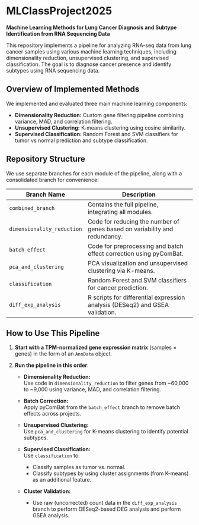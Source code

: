 # MLClassProject2025

**Machine Learning Methods for Lung Cancer Diagnosis and Subtype Identification from RNA Sequencing Data**

This repository implements a pipeline for analyzing RNA-seq data from lung cancer samples using various machine learning techniques, including dimensionality reduction, unsupervised clustering, and supervised classification. The goal is to diagnose cancer presence and identify subtypes using RNA sequencing data.

## Overview of Implemented Methods

We implemented and evaluated three main machine learning components:

- **Dimensionality Reduction:** Custom gene filtering pipeline combining variance, MAD, and correlation filtering.
- **Unsupervised Clustering:** K-means clustering using cosine similarity.
- **Supervised Classification:** Random Forest and SVM classifiers for tumor vs normal prediction and subtype classification.

## Repository Structure

We use separate branches for each module of the pipeline, along with a consolidated branch for convenience:

| Branch Name              | Description                                                |
|--------------------------|------------------------------------------------------------|
| `combined_branch`        | Contains the full pipeline, integrating all modules.       |
| `dimensionality_reduction` | Code for reducing the number of genes based on variability and redundancy. |
| `batch_effect`           | Code for preprocessing and batch effect correction using pyComBat. |
| `pca_and_clustering`     | PCA visualization and unsupervised clustering via K-means. |
| `classification`         | Random Forest and SVM classifiers for cancer prediction.   |
| `diff_exp_analysis`      | R scripts for differential expression analysis (DESeq2) and GSEA validation. |

## How to Use This Pipeline

1. **Start with a TPM-normalized gene expression matrix** (samples × genes) in the form of an `AnnData` object.
2. **Run the pipeline in this order**:

   - **Dimensionality Reduction:**  
     Use code in `dimensionality_reduction` to filter genes from ~60,000 to ~9,000 using variance, MAD, and correlation filtering.

   - **Batch Correction:**  
     Apply pyComBat from the `batch_effect` branch to remove batch effects across projects.

   - **Unsupervised Clustering:**  
     Use `pca_and_clustering` for K-means clustering to identify potential subtypes.

   - **Supervised Classification:**  
     Use `classification` to:
     - Classify samples as tumor vs. normal.
     - Classify subtypes by using cluster assignments (from K-means) as an additional feature.

   - **Cluster Validation:**  
     - Use raw (uncorrected) count data in the `diff_exp_analysis` branch to perform DESeq2-based DEG analysis and perform GSEA analysis.
